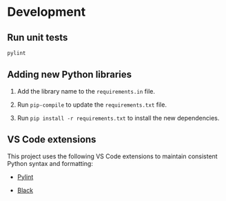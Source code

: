 # Development

## Run unit tests

```bash
pylint
```

## Adding new Python libraries

1. Add the library name to the `requirements.in` file.

1. Run `pip-compile` to update the `requirements.txt` file.

1. Run `pip install -r requirements.txt` to install the new dependencies.

## VS Code extensions

This project uses the following VS Code extensions to maintain consistent Python syntax and formatting:

* [Pylint](https://marketplace.visualstudio.com/items?itemName=ms-python.pylint)

* [Black](https://marketplace.visualstudio.com/items?itemName=ms-python.black-formatter)
